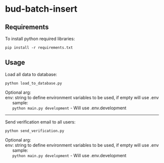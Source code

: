# bud-batch-insert

## Requirements
To install python required libraries:
```
pip install -r requirements.txt
```

## Usage

Load all data to database:
```
python load_to_database.py
```

Optional arg:  
env: string to define environment variables to be used, if empty will use .env  
&nbsp;&nbsp;&nbsp;&nbsp;&nbsp;&nbsp;sample:  
&nbsp;&nbsp;&nbsp;&nbsp;&nbsp;&nbsp;`python main.py development` - Will use .env.development

----
Send verification email to all users:
```
python send_verification.py
```

Optional arg:  
env: string to define environment variables to be used, if empty will use .env  
&nbsp;&nbsp;&nbsp;&nbsp;&nbsp;&nbsp;sample:  
&nbsp;&nbsp;&nbsp;&nbsp;&nbsp;&nbsp;`python main.py development` - Will use .env.development
